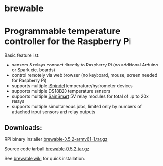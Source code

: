 # brewable

# Programmable temperature controller for the Raspberry Pi

Basic feature list:
* sensors & relays connect directly to Raspberry Pi (no additional Arduino or Spark etc. boards)
* control remotely via web browser (no keyboard, mouse, screen needed for Raspberry Pi)
* supports multiple [iSpindel](https://github.com/universam1/iSpindel) temperature/hydrometer devices
* supports multiple DS18B20 temperature sensors
* supports multiple [SainSmart](http://www.sainsmart.com/sainsmart-relay-module-for-arduino-raspberry-pi.html) 5V relay modules for total of up to 20x relays
* supports multiple simultaneous jobs, limited only by numbers of attached input sensors and relay outputs


## Downloads:

RPi binary installer [brewable-0.5.2-armv61-1.tar.gz](https://gitlab.com/chris.willing/brewable/wikis/uploads/brewable-0.5.2-armv61-1.tar.gz)

Source code tarball [brewable-0.5.2.tar.gz](https://gitlab.com/chris.willing/brewable/-/archive/0.5.2/brewable-0.5.2.tar.gz)


See [brewable wiki](https://gitlab.com/chris.willing/brewable/wikis/brewable) for quick installation.

